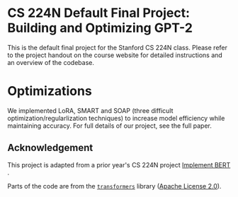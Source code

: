 # CS 224N Default Final Project: Building and Optimizing GPT-2

This is the default final project for the Stanford CS 224N class. Please refer to the project handout on the course
website for detailed instructions and an overview of the codebase.

# Optimizations

We implemented LoRA, SMART and SOAP (three difficult optimization/regularlization techniques) to increase model efficiency while maintaining accuracy. For full details of our project, see the full paper.

## Acknowledgement

This project is adapted from a prior year's CS 224N
project [Implement BERT](https://web.stanford.edu/class/archive/cs/cs224n/cs224n.1246/project/default-final-project-handout-minbert-spr2024-updated.pdf)
.

Parts of the code are from the [`transformers`](https://github.com/huggingface/transformers)
library ([Apache License 2.0](./LICENSE)).
